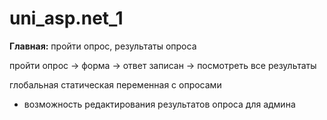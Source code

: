 # uni_asp.net_1

<b>Главная:</b> пройти опрос, результаты опроса

пройти опрос -> форма -> ответ записан -> посмотреть все результаты

глобальная статическая переменная с опросами

+ возможность редактирования результатов опроса для админа
